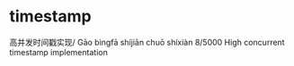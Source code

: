 # timestamp
高并发时间戳实现/ Gāo bìngfā shíjiān chuō shíxiàn 8/5000 High concurrent timestamp implementation
